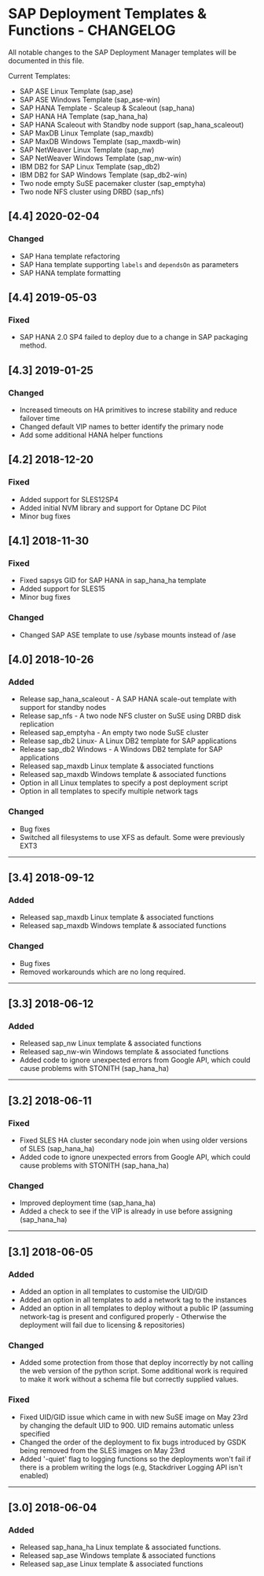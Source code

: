 # SAP Deployment Templates & Functions -  CHANGELOG
All notable changes to the SAP Deployment Manager templates will be documented in this file.

Current Templates:

- SAP ASE Linux Template (sap_ase)
- SAP ASE Windows Template (sap_ase-win)
- SAP HANA Template - Scaleup & Scaleout (sap_hana)
- SAP HANA HA Template (sap_hana_ha)
- SAP HANA Scaleout with Standby node support (sap_hana_scaleout)
- SAP MaxDB Linux Template (sap_maxdb)
- SAP MaxDB Windows Template (sap_maxdb-win)
- SAP NetWeaver Linux Template (sap_nw)
- SAP NetWeaver Windows Template (sap_nw-win)
- IBM DB2 for SAP Linux Template (sap_db2)
- IBM DB2 for SAP Windows Template (sap_db2-win)
- Two node empty SuSE pacemaker cluster (sap_emptyha)
- Two node NFS cluster using DRBD (sap_nfs)

## [4.4] 2020-02-04
### Changed
- SAP Hana template refactoring
- SAP Hana template supporting `labels` and `dependsOn` as parameters
- SAP HANA template formatting

## [4.4] 2019-05-03
### Fixed
- SAP HANA 2.0 SP4 failed to deploy due to a change in SAP packaging method.

## [4.3] 2019-01-25
### Changed
- Increased timeouts on HA primitives to increse stability and reduce failover time
- Changed default VIP names to better identify the primary node
- Add some additional HANA helper functions

## [4.2] 2018-12-20
### Fixed
- Added support for SLES12SP4
- Added initial NVM library and support for Optane DC Pilot
- Minor bug fixes

## [4.1] 2018-11-30
### Fixed
- Fixed sapsys GID for SAP HANA in sap_hana_ha template
- Added support for SLES15
- Minor bug fixes

### Changed
- Changed SAP ASE template to use /sybase mounts instead of /ase

## [4.0] 2018-10-26
### Added
- Release sap_hana_scaleout - A SAP HANA scale-out template with support for standby nodes
- Release sap_nfs - A two node NFS cluster on SuSE using DRBD disk replication
- Released sap_emptyha - An empty two node SuSE cluster
- Release sap_db2 Linux- A Linux DB2 template for SAP applications
- Release sap_db2 Windows - A Windows DB2 template for SAP applications
- Released sap_maxdb Linux template & associated functions
- Released sap_maxdb Windows template & associated functions
- Option in all Linux templates to specify a post deployment script
- Option in all templates to specify multiple network tags


### Changed
- Bug fixes
- Switched all filesystems to use XFS as default. Some were previously EXT3


---
## [3.4] 2018-09-12
### Added
- Released sap_maxdb Linux template & associated functions
- Released sap_maxdb Windows template & associated functions


### Changed
- Bug fixes
- Removed workarounds which are no long required.

---

## [3.3] 2018-06-12
### Added
- Released sap_nw Linux template & associated functions
- Released sap_nw-win Windows template & associated functions
- Added code to ignore unexpected errors from Google API, which could cause problems with STONITH (sap_hana_ha)

---

## [3.2] 2018-06-11
### Fixed
- Fixed SLES HA cluster secondary node join when using older versions of SLES (sap_hana_ha)
- Added code to ignore unexpected errors from Google API, which could cause problems with STONITH (sap_hana_ha)

### Changed
- Improved deployment time (sap_hana_ha)
- Added a check to see if the VIP is already in use before assigning (sap_hana_ha)

----

## [3.1] 2018-06-05
### Added
- Added an option in all templates to customise the UID/GID
- Added an option in all templates to add a network tag to the instances
- Added an option in all templates to deploy without a public IP (assuming network-tag is present and configured properly - Otherwise the deployment will fail due to licensing & repositories)

### Changed
- Added some protection from those that deploy incorrectly by not calling the web version of the python script. Some additional work is required to make it work without a schema file but correctly supplied values.

### Fixed
- Fixed UID/GID issue which came in with new SuSE image on May 23rd by changing the default UID to 900. UID remains automatic unless specified
- Changed the order of the deployment to fix bugs introduced by GSDK being removed from the SLES images on May 23rd
- Added '-quiet' flag to logging functions so the deployments won't fail if there is a problem writing the logs (e.g, Stackdriver Logging API isn't enabled)

----

## [3.0] 2018-06-04
### Added
- Released sap_hana_ha Linux template & associated functions.
- Released sap_ase Windows template & associated functions
- Released sap_ase Linux template & associated functions